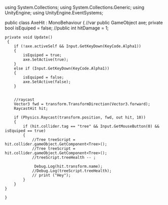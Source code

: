 using System.Collections;
using System.Collections.Generic;
using UnityEngine;
using UnityEngine.EventSystems;

public class AxeHit : MonoBehaviour
{   //var
    public GameObject axe;
    private bool isEquiped = false;
    //public int hitDamage = 1;

    private void Update()
     {
        if (!axe.activeSelf && Input.GetKeyDown(KeyCode.Alpha1))
        {
            isEquiped = true;
            axe.SetActive(true);
        }
        else if (Input.GetKeyDown(KeyCode.Alpha1))
        {
            isEquiped = false;
            axe.SetActive(false);
        }


        //raycast
        Vector3 fwd = transform.TransformDirection(Vector3.forward);
        RaycastHit hit;

        if (Physics.Raycast(transform.position, fwd, out hit, 10))
        {
            if (hit.collider.tag == "tree" && Input.GetMouseButton(0) && isEquiped == true)
            {
                //Tree treeScript = hit.collider.gameObject.GetComponent<Tree>();
                //Tree treeScript = hit.collider.gameObject.GetComponent<Tree>();
                //treeScript.treeHealth -- ;
                 
                 Debug.Log(hit.transform.name);
                //Debug.Log(treeScript.treeHealth);
                // print ("Hey");
            }
        }
    }
        
    }

